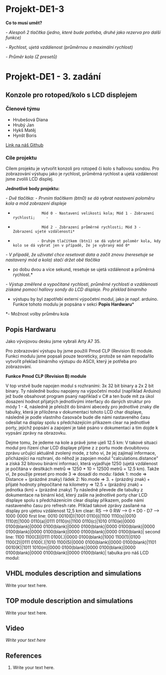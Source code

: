 ﻿# Projekt-DE1-3

**Co to musí umět?**

*- Alespoň 2 tlačítka (jedno, které bude potřeba, druhé jako rezerva pro další funkce)*

*- Rychlost, ujetá vzdálenost (průměrnou a maximální rychlost)*

*- Průměr kola (Z presetů)*

# Projekt-DE1 - 3. zadání
## Konzole pro rotoped/kolo s LCD displejem

### Členové týmu

- Hrubešová Diana
- Hrubý Jan
- Hykš Matěj
- Hynšt Boris

[Link na náš Github](https://github.com/mrhyks/Projekt-DE1-3)

### Cíle projektu

Cílem projektu je vytvořit konzoli pro rotoped či kolo s hallovou sondou. Pro zobrazování výstupu jako je 
rychlost, průměrná rychlost a ujetá vzdálenost jsme zvolili LCD displej.

**Jednotlivé body projektu:**

*- Dvě tlačítka: - Prvním tlačítkem (btn0) se dá vybrat nastavení poloměru kola a mód zobrazení displeje*
*                  Mód 0 - Nastavení velikosti kola; Mód 1 - Zobrazení rychlosti;     -
*                  Mód 2 - Zobrazení průměrné rychlosti; Mód 3 - Zobrazení ujeté vzdálenosti*
*                - Druhým tlačítkem (btn1) se dá vybrat poloměr kola, kdy kolo se dá vybrat jen v případě, že je vybraný mód 0*
                
*- V případě, že uživatel chce resetovat data a začít znovu (neresetuje se nastavený mód a kola) stačí držet obě tlačítka*
*  po dobu dvou a více sekund, resetuje se ujetá vzdálenost a průměrná rychlost.*
               
*- Výstup změřené a vypočítané rychlosti, průměrné rychlosti a vzdálenosti získané pomocí hallovy sondy do LCD displeje. Pro překlad binarního* 
*  výstupu by byl zapotřebí externí výpočetní modul, jako je např. arduino. Funkce tohoto modulu je popsána v sekci **Popis Hardwaru***  

*- Možnost volby průměru kola


## Popis Hardwaru

Jako vývojovou desku jsme vybrali Arty A7 35. 

Pro zobrazování výstupu by jsme použili Pmod CLP (Revision B) module. Funkci modulu jsme popsali pouze teoreticky, protože se nám nepodařilo
vytvořit překlad binárního výstupu do ASCII, který je potřeba pro zobrazování.  

**Funkce Pmod CLP (Revision B) module**

V top vrstvě bude napojen modul s rozhraními: 3x 32 bit binary a 2x 2 bit binary. Ty následně budou napojeny na výpočetní modul (například Arduino) jež bude obsahovat program psaný například v C# a ten bude mít za úkol dosazení hodnot přijatých jednotlivými interfacy do daných struktur pro módy 1 - 4, následně je přeložit do binární abecedy pro jednotlivé znaky dle tabulky, která je přiložena v dokumentaci tohoto LCD char displaye, následně je podle vlastního časovače bude dle námi nastaveného času odesílat na display spolu s předcházejícím příkazem clear na jednotlivé porty, jejichž popsání a zapojení je také psáno v dokumentaci a tím dojde k vypsání zprávy na obrazovku.

Dejme tomu, že jedeme na kole a právě jsme ujeli 12.5 km:
V takové situaci modul pro řízení char LCD displaye příjme z z portu mode dvoubitovou zprávu určující aktuálně zvolený mode, z toho ví, že jej zajímají informace, přicházející na rozhraní, do něhož je zapojen modul "calculations.distance" a získá 32 bitovou binární informaci, která vyjadřuje 1250 (ujetá vzdálenost je počítána v desítkách metrů => 1250 * 10 = 12500 metrů = 12.5 km). Takže ví, že použije preset pro mode 3 => dosadí do modu: 
řádek 1: mode => Distance + (prázdné znaky)
řádek 2: No.mode => 3. + (prázdný znak) + přijaté hodnoty přepočítané na kilometry => 12.5 + (prázdný znak) + jednotka (km) + (prázdné znaky)
Ty následně převede dle tabulky z dokumentace na binární kód, který zašle na jednotlivé porty char LCD displaye spolu s předcházenícím clear display příkazem, podle námi nastaveného času pro refresh rate.
Příklad takové zprávy zasílané na display pro ujetou vzdálenost 12,5 km
clear: RS --> 0 RW --> 0 + D0 - D7 --> 1000 0000
first line: 0010 0010(D)|1001 0110(i)|1100 1110(s)|0010 1110(t)|1000 0110(a)|0111 0110(n)|1100 0110(c)|1010 0110(e)|0000 0100(blank)|0000 0100(blank)|0000 0100(blank)|0000 0100(blank)|0000 0100(blank)|0000 0100(blank)|0000 0100(blank)|0000 0100(blank)|
second line: 1100 1100(3)|0111 0100(.)|0000 0100(blank)|1000 1100(1)|0100 1100(2)|0111 0100(.)|1010 1100(5)|0000 0100(blank)|0000 0100(blank)|1101 0010(K)|1011 1010(m)|0000 0100(blank)|0000 0100(blank)|0000 0100(blank)|0000 0100(blank)|0000 0100(blank)|
tabulka pro náš LCD modul:

## VHDL modules description and simulations

Write your text here.


## TOP module description and simulations

Write your text here.


## Video

*Write your text here*


## References

   1. Write your text here.